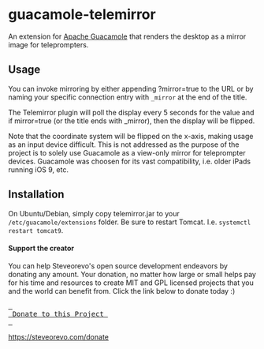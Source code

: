 # guacamole-telemirror
An extension for [Apache Guacamole](https://guacamole.apache.org) that renders the desktop as a mirror image for teleprompters.

## Usage
You can invoke mirroring by either appending ?mirror=true to the URL or by naming your specific connection entry with `_mirror` at the end of the title. 

The Telemirror plugin will poll the display every 5 seconds for the value and if mirror=true (or the title ends with _mirror), then the display will be flipped. 

Note that the coordinate system will be flipped on the x-axis, making usage as an input device difficult. This is not addressed as the purpose of the project is to solely use Guacamole as a view-only mirror for teleprompter devices. Guacamole was choosen for its vast compatibility, i.e. older iPads running iOS 9, etc.

## Installation
On Ubuntu/Debian, simply copy telemirror.jar to your `/etc/guacamole/extensions` folder. Be sure to restart Tomcat. I.e. `systemctl restart tomcat9`. 

#### Support the creator
You can help Steveorevo's open source development endeavors by donating any amount. Your donation, no matter how large or small helps pay for his time and resources to create MIT and GPL licensed projects that you and the world can benefit from. Click the link below to donate today :)
<div>
         

[<kbd> <br> Donate to this Project <br> </kbd>][KBD]


</div>


<!---------------------------------------------------------------------------->

[KBD]: https://steveorevo.com/donate

https://steveorevo.com/donate

